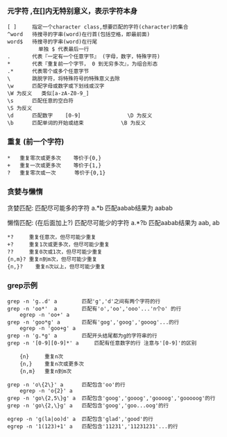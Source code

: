 ### 元字符 ,在[]内无特别意义，表示字符本身

    [ ]     指定一个character class,想要匹配的字符(character)的集合
    ^word   待搜寻的字串(word)在行首(包括空格，即最前面)
    word$   待搜寻的字串(word)在行尾
              单独 $ 代表最后一行
    .       代表『一定有一个任意字节』 (字母，数字，特殊字符)
    *       代表『重复前一个字节， 0 到无穷多次』，为组合形态
    .*      代表零个或多个任意字节
    \       跳脱字符，将特殊符号的特殊意义去除
    \w 	    匹配字母或数字或下划线或汉字    
    \W 为反义   类似[a-zA-Z0-9_]
    \s 	    匹配任意的空白符             
    \S 为反义
    \d 	    匹配数字    [0-9]               \D 为反义
    \b 	    匹配单词的开始或结束            \B 为反义

### 重复 (前一个字符)
        
    * 	重复零次或更多次    等价于{0,}
    + 	重复一次或更多次    等价于{1,}   
    ? 	重复零次或一次      等价于{0,1}
    
### 贪婪与懒惰

贪婪匹配:  匹配尽可能多的字符 a.*b 匹配aabab结果为 aabab

懒惰匹配: (在后面加上?)  匹配尽可能少的字符 a.*?b 匹配aabab结果为 aab, ab

    *?	   重复任意次，但尽可能少重复
    +?	   重复1次或更多次，但尽可能少重复
    ??	   重复0次或1次，但尽可能少重复
    {n,m}? 重复n到m次，但尽可能少重复
    {n,}?	 重复n次以上，但尽可能少重复
    
### grep示例

    grep -n 'g..d' a        匹配'g','d'之间有两个字符的行
    grep -n 'oo*'  a        匹配有'o','oo','ooo'...'n个o' 的行
        egrep -n 'oo+' a
    grep -n 'goo*g' a       匹配有'gog','goog','gooog'...的行
        egrep -n 'goo+g' a
    grep -n 'g.*g' a        匹配开头结尾都为g的字符串的行
    grep -n '[0-9][0-9]*' a     匹配有任意数字的行 注意与'[0-9]'的区别

        {n} 	重复n次
        {n,} 	重复n次或更多次
        {n,m} 	重复n到m次

    grep -n 'o\{2\}' a      匹配包含'oo'的行
        egrep -n 'o{2}' a
    grep -n 'go\{2,5\}g' a  匹配包含'goog','gooog','goooog','gooooog'的行
    grep -n 'go\{2,\}g' a   匹配包含'goog','goo...oog'的行

    egrep -n 'g(la|oo)d' a  匹配包含'glad','good'的行
    egrep -n '1(123)+1' a   匹配包含'11231','11231231'...的行